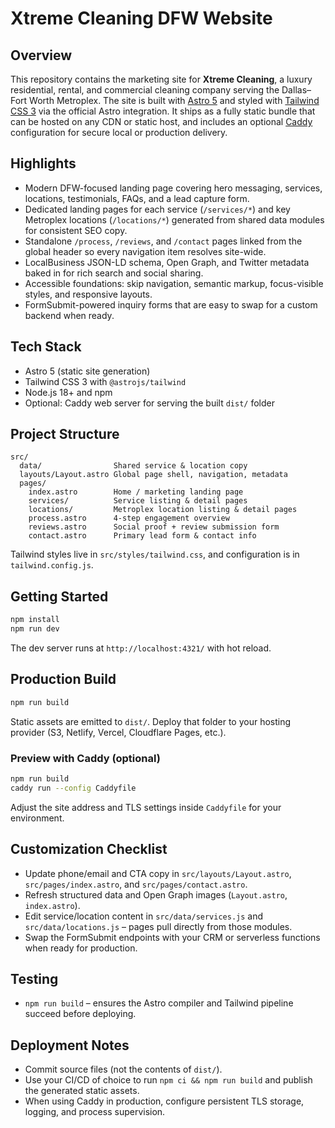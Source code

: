 ﻿# Xtreme Cleaning DFW Website

## Overview
This repository contains the marketing site for **Xtreme Cleaning**, a luxury residential, rental, and commercial cleaning company serving the Dallas–Fort Worth Metroplex. The site is built with [Astro 5](https://astro.build) and styled with [Tailwind CSS 3](https://tailwindcss.com) via the official Astro integration. It ships as a fully static bundle that can be hosted on any CDN or static host, and includes an optional [Caddy](https://caddyserver.com) configuration for secure local or production delivery.

## Highlights
- Modern DFW-focused landing page covering hero messaging, services, locations, testimonials, FAQs, and a lead capture form.
- Dedicated landing pages for each service (`/services/*`) and key Metroplex locations (`/locations/*`) generated from shared data modules for consistent SEO copy.
- Standalone `/process`, `/reviews`, and `/contact` pages linked from the global header so every navigation item resolves site-wide.
- LocalBusiness JSON-LD schema, Open Graph, and Twitter metadata baked in for rich search and social sharing.
- Accessible foundations: skip navigation, semantic markup, focus-visible styles, and responsive layouts.
- FormSubmit-powered inquiry forms that are easy to swap for a custom backend when ready.

## Tech Stack
- Astro 5 (static site generation)
- Tailwind CSS 3 with `@astrojs/tailwind`
- Node.js 18+ and npm
- Optional: Caddy web server for serving the built `dist/` folder

## Project Structure
```
src/
  data/                Shared service & location copy
  layouts/Layout.astro Global page shell, navigation, metadata
  pages/
    index.astro        Home / marketing landing page
    services/          Service listing & detail pages
    locations/         Metroplex location listing & detail pages
    process.astro      4-step engagement overview
    reviews.astro      Social proof + review submission form
    contact.astro      Primary lead form & contact info
```
Tailwind styles live in `src/styles/tailwind.css`, and configuration is in `tailwind.config.js`.

## Getting Started
```bash
npm install
npm run dev
```
The dev server runs at `http://localhost:4321/` with hot reload.

## Production Build
```bash
npm run build
```
Static assets are emitted to `dist/`. Deploy that folder to your hosting provider (S3, Netlify, Vercel, Cloudflare Pages, etc.).

### Preview with Caddy (optional)
```bash
npm run build
caddy run --config Caddyfile
```
Adjust the site address and TLS settings inside `Caddyfile` for your environment.

## Customization Checklist
- Update phone/email and CTA copy in `src/layouts/Layout.astro`, `src/pages/index.astro`, and `src/pages/contact.astro`.
- Refresh structured data and Open Graph images (`Layout.astro`, `index.astro`).
- Edit service/location content in `src/data/services.js` and `src/data/locations.js` – pages pull directly from those modules.
- Swap the FormSubmit endpoints with your CRM or serverless functions when ready for production.

## Testing
- `npm run build` – ensures the Astro compiler and Tailwind pipeline succeed before deploying.

## Deployment Notes
- Commit source files (not the contents of `dist/`).
- Use your CI/CD of choice to run `npm ci && npm run build` and publish the generated static assets.
- When using Caddy in production, configure persistent TLS storage, logging, and process supervision.
